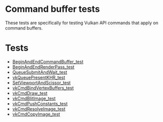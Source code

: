 # Command buffer tests

These tests are specifically for testing Vulkan API commands that apply on
command buffers.

# Tests
- [BeginAndEndCommandBuffer_test](BeginAndEndCommandBuffer_test/README.md)
- [BeginAndEndRenderPass_test](BeginAndEndRenderPass_test/README.md)
- [QueueSubmitAndWait_test](QueueSubmitAndWait_test/README.md)
- [vkQueuePresentKHR_test](vkQueuePresentKHR_test/README.md)
- [SetViewportAndScissor_test](SetViewportAndScissor_test/README.md)
- [vkCmdBindVertexBuffers_test](vkCmdBindVertexBuffers_test/README.md)
- [vkCmdDraw_test](vkCmdDraw_test/README.md)
- [vkCmdBlitImage_test](vkCmdBlitImage_test/README.md)
- [vkCmdPushConstants_test](vkCmdPushConstants_test/README.md)
- [vkCmdResolveImage_test](vkCmdResolveImage_test/README.md)
- [vkCmdCopyImage_test](vkCmdCopyImage_test/README.md)
